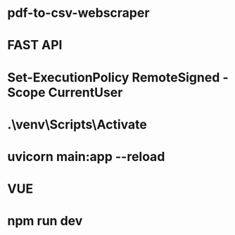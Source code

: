 # pdf-to-csv-webscraper
#
# FAST API
# Set-ExecutionPolicy RemoteSigned -Scope CurrentUser
# .\venv\Scripts\Activate
# uvicorn main:app --reload
#
# VUE
# npm run dev

